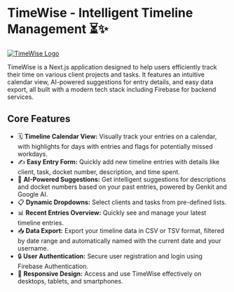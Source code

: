 # TimeWise - Intelligent Timeline Management ⏳✨

[![TimeWise Logo](https://iili.io/38aoDx9.png)](YOUR_APP_URL_HERE) 
<!-- Replace YOUR_APP_URL_HERE with your deployed app's URL -->
<!-- The logo URL is from your TimeWiseHeader.tsx. Ensure it's publicly accessible or add the logo to your repo and link it. -->

TimeWise is a Next.js application designed to help users efficiently track their time on various client projects and tasks. It features an intuitive calendar view, AI-powered suggestions for entry details, and easy data export, all built with a modern tech stack including Firebase for backend services.

<!-- Optional: Add a screenshot of your app here -->
<!-- ![TimeWise App Screenshot](path/to/your/screenshot.png) -->
<!-- To add a screenshot:
     1. Take a good screenshot of your app's main interface.
     2. Add it to your repository (e.g., in an `assets` or `docs/images` folder).
     3. Update the path `path/to/your/screenshot.png` above. -->

## Core Features

*   🗓️ **Timeline Calendar View:** Visually track your entries on a calendar, with highlights for days with entries and flags for potentially missed workdays.
*   ✍️ **Easy Entry Form:** Quickly add new timeline entries with details like client, task, docket number, description, and time spent.
*   🤖 **AI-Powered Suggestions:** Get intelligent suggestions for descriptions and docket numbers based on your past entries, powered by Genkit and Google AI.
*   📋 **Dynamic Dropdowns:** Select clients and tasks from pre-defined lists.
*   📊 **Recent Entries Overview:** Quickly see and manage your latest timeline entries.
*   📥 **Data Export:** Export your timeline data in CSV or TSV format, filtered by date range and automatically named with the current date and your username.
*   🔒 **User Authentication:** Secure user registration and login using Firebase Authentication.
*   📱 **Responsive Design:** Access and use TimeWise effectively on desktops, tablets, and smartphones.
